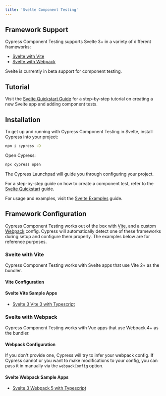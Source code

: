 ```yaml
---
title: 'Svelte Component Testing'
---
```


## Framework Support

Cypress Component Testing supports Svelte 3+ in a variety of different
frameworks:

- [Svelte with Vite](#Svelte-with-Vite)
- [Svelte with Webpack](#Svelte-with-Webpack)

<Alert type="warning">

Svelte is currently in beta support for component testing.

</Alert>

## Tutorial

Visit the [Svelte Quickstart Guide](/guides/component-testing/svelte/quickstart)
for a step-by-step tutorial on creating a new Svelte app and adding component
tests.

## Installation

To get up and running with Cypress Component Testing in Svelte, install Cypress
into your project:

```bash
npm i cypress -D
```

Open Cypress:

```bash
npx cypress open
```

<DocsImage 
  src="/img/guides/component-testing/select-test-type.jpg" 
  caption="Choose Component Testing"> </DocsImage>

The Cypress Launchpad will guide you through configuring your project.

<Alert type="info">

For a step-by-step guide on how to create a component test, refer to the
[Svelte Quickstart](/guides/component-testing/svelte/quickstart) guide.

For usage and examples, visit the
[Svelte Examples](/guides/component-testing/svelte/examples) guide.

</Alert>

## Framework Configuration

Cypress Component Testing works out of the box with [Vite](https://vitejs.dev/),
and a custom [Webpack](https://webpack.js.org/) config. Cypress will
automatically detect one of these frameworks during setup and configure them
properly. The examples below are for reference purposes.

### Svelte with Vite

Cypress Component Testing works with Svelte apps that use Vite 2+ as the
bundler.

#### Vite Configuration

<cypress-config-file>
<template #js>

```js
const { defineConfig } = require('cypress')

module.exports = defineConfig({
  component: {
    devServer: {
      framework: 'svelte',
      bundler: 'vite',
    },
  },
})
```

</template>
<template #ts>

```ts
import { defineConfig } from 'cypress'

export default defineConfig({
  component: {
    devServer: {
      framework: 'svelte',
      bundler: 'vite',
    },
  },
})
```

</template>
</cypress-config-file>

#### Svelte Vite Sample Apps

- [Svelte 3 Vite 3 with Typescript](https://github.com/cypress-io/cypress-component-testing-apps/tree/main/svelte-vite-ts)

### Svelte with Webpack

Cypress Component Testing works with Vue apps that use Webpack 4+ as the
bundler.

#### Webpack Configuration

<cypress-config-file>
<template #js>

```js
module.exports = {
  component: {
    devServer: {
      framework: 'svelte',
      bundler: 'webpack',
      // optionally pass in webpack config
      webpackConfig: require('./webpack.config'),
      // or a function - the result is merged with the base config
      webpackConfig: async () => {
        // ... do things ...
        const modifiedConfig = await injectCustomConfig(baseConfig)
        return modifiedConfig
      },
    },
  },
}
```

</template>
<template #ts>

```ts
import { defineConfig } from 'cypress'
import webpackConfig from './webpack.config'

export default defineConfig({
  component: {
    devServer: {
      framework: 'svelte',
      bundler: 'webpack',
      // optionally pass in webpack config
      webpackConfig,
    },
  },
})
```

</template>
</cypress-config-file>

If you don't provide one, Cypress will try to infer your webpack config. If
Cypress cannot or you want to make modifications to your config, you can pass it
in manually via the `webpackConfig` option.

#### Svelte Webpack Sample Apps

- [Svelte 3 Webpack 5 with Typescript](https://github.com/cypress-io/cypress-component-testing-apps/tree/main/svelte-webpack-ts)
